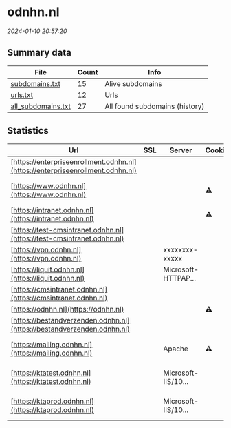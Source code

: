 # odnhn.nl
*2024-01-10 20:57:20*
## Summary data
| File       | Count | Info |
|------------|-------|------|
|[subdomains.txt](/data/odnhn.nl/subdomains.txt)|15|Alive subdomains|
|[urls.txt](/data/odnhn.nl/urls.txt)|12|Urls|
|[all_subdomains.txt](/data/odnhn.nl/all_subdomains.txt)|27|All found subdomains (history)|
## Statistics
| Url | SSL | Server | Cookie | HSTS | CSP | XFO | XXP | RP | Tech |Title |
|------------|-------|------|------|------|------|------|------|------|------|------|
|[https://enterpriseenrollment.odnhn.nl](https://enterpriseenrollment.odnhn.nl)| || | | | | |:white_check_mark: |HSTS||
|[https://www.odnhn.nl](https://www.odnhn.nl)| ||:warning: |:white_check_mark: |:white_check_mark: |:white_check_mark: |:white_check_mark: |Apache Tomcat Gr...|Home - OD NHN|
|[https://intranet.odnhn.nl](https://intranet.odnhn.nl)| ||:warning: |:white_check_mark: | |:white_check_mark: |:white_check_mark: |:white_check_mark: |HSTS||
|[https://test-cmsintranet.odnhn.nl](https://test-cmsintranet.odnhn.nl)| || |:white_check_mark: |:white_check_mark: |:white_check_mark: |:white_check_mark: |HSTS|403 - Forbidden:...|
|[https://vpn.odnhn.nl](https://vpn.odnhn.nl)| |xxxxxxxx-xxxxx| |:white_check_mark: |:warning: |:white_check_mark: |:white_check_mark: |:white_check_mark: |HSTS||
|[https://liquit.odnhn.nl](https://liquit.odnhn.nl)| |Microsoft-HTTPAP...| | | | | |:white_check_mark: |Bootstrap:4 HSTS...|Liquit Workspace|
|[https://cmsintranet.odnhn.nl](https://cmsintranet.odnhn.nl)| || |:white_check_mark: |:white_check_mark: |:white_check_mark: |:white_check_mark: |HSTS|403 - Forbidden:...|
|[https://odnhn.nl](https://odnhn.nl)| ||:warning: |:white_check_mark: |:white_check_mark: |:white_check_mark: |:white_check_mark: |||
|[https://bestandverzenden.odnhn.nl](https://bestandverzenden.odnhn.nl)| || |:white_check_mark: |:warning: | |:white_check_mark: |:white_check_mark: |HSTS||
|[https://mailing.odnhn.nl](https://mailing.odnhn.nl)| |Apache|:warning: |:white_check_mark: |:white_check_mark: |:white_check_mark: |:white_check_mark: |Apache HTTP Serv...||
|[https://ktatest.odnhn.nl](https://ktatest.odnhn.nl)| |Microsoft-IIS/10...| | | | | |:white_check_mark: |IIS:10.0 Microso...|IIS Windows Serv...|
|[https://ktaprod.odnhn.nl](https://ktaprod.odnhn.nl)| |Microsoft-IIS/10...| | | | | |:white_check_mark: |IIS:10.0 Microso...|IIS Windows Serv...|
